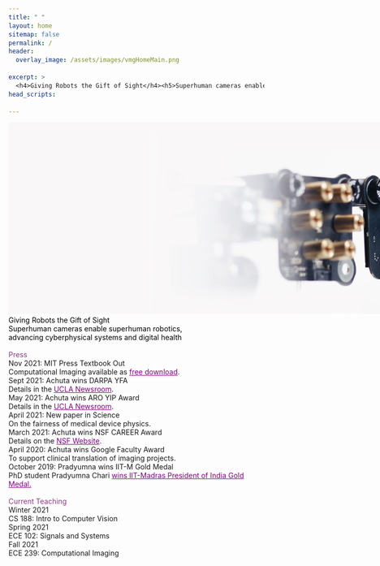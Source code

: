 ```yaml
---
title: " "
layout: home
sitemap: false
permalink: /
header:
  overlay_image: /assets/images/vmgHomeMain.png

excerpt: >
  <h4>Giving Robots the Gift of Sight</h4><h5>Superhuman cameras enable superhuman robotics,<br>advancing cyberphysical systems and digital health</h5>
head_scripts:

---
```

<main role="main" class="container-fluid">
  <div class="row">
    <div class="col-md-12 image-wrapper">
      <img src="/assets/images/vmgHomeMain.png" class="img-responsive full-width" style="max-width: 1000%;">
      <div class="over-text d-none d-md-none d-lg-block">
	  <div class="heading" style="color:black;">Giving Robots the Gift of Sight</div>
	  <div class="body-home" style="color:black">Superhuman cameras enable superhuman robotics,
	    <br>advancing cyberphysical systems and digital health
	  </div>
      </div>
    </div>
  </div>
</main>
<br>
<main role="main" class="container">
  <div class="row">
    <div class="col-md-5 offset-md-1">
      <div class="heading-home" style="color:#8f3985;">Press</div>
	    <div class="heading-home padded-top">Nov 2021: MIT Press Textbook Out</div>
	    <div class="body-home">Computational Imaging available as <a style="color: purple;" href="http://imagingtext.github.io/">free download</a>.</div>
	    <div class="heading-home padded-top">Sept 2021: Achuta wins DARPA YFA</div>
	    <div class="body-home">Details in the <a style="color: purple;" href="https://samueli.ucla.edu/ucla-electrical-engineer-receives-darpa-young-faculty-award-for-contactless-covid-testing/">UCLA Newsroom</a>.</div>
	    <div class="heading-home padded-top">May 2021: Achuta wins ARO YIP Award</div>
	    <div class="body-home">Details in the <a style="color: purple;" href="https://samueli.ucla.edu/ucla-professor-awarded-us-army-young-investigator-grant-for-fairness-in-ai-research/">UCLA Newsroom</a>.</div>  
	    <div class="heading-home padded-top">April 2021: New paper in Science</div>
      <div class="body-home">On the fairness of medical device physics.</div>
	    <div class="heading-home padded-top">March 2021: Achuta wins NSF CAREER Award</div>
	    <div class="body-home">Details on the <a style="color: purple;" href="https://www.nsf.gov/awardsearch/showAward?AWD_ID=2046737&HistoricalAwards=false">NSF Website</a>. </div> 
      <div class="heading-home padded-top">April 2020: Achuta wins Google Faculty Award</div>
      <div class="body-home">To support clinical translation of imaging projects.</div>
      <div class="heading-home padded-top">October 2019: Pradyumna wins IIT-M Gold Medal</div>
      <div class="body-home">PhD student Pradyumna Chari 
	  	   <a style="color: purple;" href="https://tinyurl.com/2nd7c2yh">wins IIT-Madras President of India Gold Medal.</a>
	  </div>
      <br>
    </div>
    <div class="col-md-5 offset-md-1">
      <div class="heading-home" style="color:#8f3985;">Current Teaching</div>
      <div class="heading-home padded-top">Winter 2021</div>
      <div class="body-home">CS 188: Intro to Computer Vision</div>
      <div class="heading-home padded-top">Spring 2021</div>
      <div class="body-home">ECE 102: Signals and Systems</div>
      <div class="heading-home padded-top">Fall 2021</div>
      <div class="body-home">ECE 239: Computational Imaging</div>
      <!--<div class="heading-home padded-top">Winter 2019</div>-->
      <!--<div class="body-home">EE 211: Digital Image Processing</div>-->
      <!--<div class="heading-home padded-top">Spring 2019</div>-->
      <!--<div class="body-home">TBD</div>-->
      <br>
    </div>
  </div>
</main> <!-- container -->
